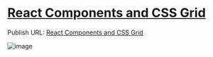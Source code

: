 # [React Components and CSS Grid](https://ly900.github.io/react-components/)

Publish URL: [React Components and CSS Grid](https://ly900.github.io/react-components/)

![image](https://ly900.github.io/react-components/grid-layout.png)
